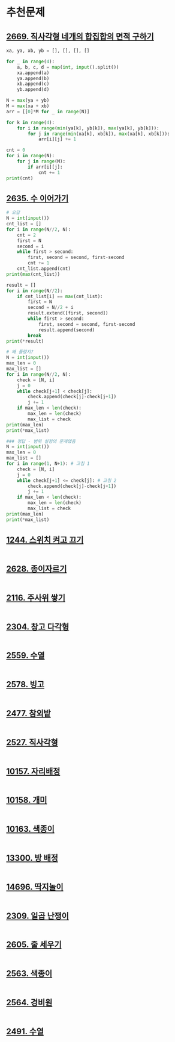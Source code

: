 # 추천문제



## [2669. 직사각형 네개의 합집합의 면적 구하기](https://www.acmicpc.net/problem/2669)

```python
xa, ya, xb, yb = [], [], [], []

for _ in range(4):
    a, b, c, d = map(int, input().split())
    xa.append(a)
    ya.append(b)
    xb.append(c)
    yb.append(d)

N = max(ya + yb)
M = max(xa + xb)
arr = [[0]*M for _ in range(N)]

for k in range(4):
    for i in range(min(ya[k], yb[k]), max(ya[k], yb[k])):
        for j in range(min(xa[k], xb[k]), max(xa[k], xb[k])):
            arr[i][j] += 1

cnt = 0
for i in range(N):
    for j in range(M):
        if arr[i][j]:
            cnt += 1
print(cnt)
```



## [2635. 수 이어가기](https://www.acmicpc.net/problem/2635)

```python
# 오답
N = int(input())
cnt_list = []
for i in range(N//2, N):
    cnt = 2
    first = N
    second = i
    while first > second:
        first, second = second, first-second
        cnt += 1
    cnt_list.append(cnt)
print(max(cnt_list))

result = []
for i in range(N//2):
    if cnt_list[i] == max(cnt_list):
        first = N
        second = N//2 + i
        result.extend([first, second])
        while first > second:
            first, second = second, first-second
            result.append(second)
        break
print(*result)

# 왜 틀렸지?
N = int(input())
max_len = 0
max_list = []
for i in range(N//2, N):
    check = [N, i]
    j = 0
    while check[j+1] < check[j]:
        check.append(check[j]-check[j+1])
        j += 1
    if max_len < len(check):
        max_len = len(check)
        max_list = check
print(max_len)
print(*max_list)

### 정답 - 범위 설정의 문제였음
N = int(input())
max_len = 0
max_list = []
for i in range(1, N+1): # 고침 1
    check = [N, i]
    j = 0
    while check[j+1] <= check[j]: # 고침 2
        check.append(check[j]-check[j+1])
        j += 1
    if max_len < len(check):
        max_len = len(check)
        max_list = check
print(max_len)
print(*max_list)
```



## [1244. 스위치 켜고 끄기](https://www.acmicpc.net/problem/1244)

```python
```



## [2628. 종이자르기](https://www.acmicpc.net/problem/2628)

```python
```



## [2116. 주사위 쌓기](https://www.acmicpc.net/problem/2116)

```python
```



## [2304. 창고 다각형](https://www.acmicpc.net/problem/2304)

```python
```



## [2559. 수열](https://www.acmicpc.net/problem/2559)

```python
```



## [2578. 빙고](https://www.acmicpc.net/problem/2578)

```python
```



## [2477. 참외밭](https://www.acmicpc.net/problem/2477)

```python
```



## [2527. 직사각형](https://www.acmicpc.net/problem/2527)

```python
```



## [10157. 자리배정](https://www.acmicpc.net/problem/10157)

```python
```



## [10158. 개미](https://www.acmicpc.net/problem/10158)

```python
```



## [10163. 색종이](https://www.acmicpc.net/problem/10163)

```python
```



## [13300. 방 배정](https://www.acmicpc.net/problem/13300)

```python
```



## [14696. 딱지놀이](https://www.acmicpc.net/problem/14696)

```python
```



## [2309. 일곱 난쟁이](https://www.acmicpc.net/problem/2309)

```python
```



## [2605. 줄 세우기](https://www.acmicpc.net/problem/2605)

```python
```



## [2563. 색종이](https://www.acmicpc.net/problem/2563)

```python
```



## [2564. 경비원](https://www.acmicpc.net/problem/2564)

```python
```



## [2491. 수열](https://www.acmicpc.net/problem/2491)

```python
```